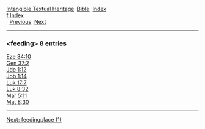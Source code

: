 [Intangible Textual Heritage](../../index)  [Bible](../index) 
[Index](index)   
[f Index](_f_)  
  [Previous](c04149)  [Next](c04151) 

------------------------------------------------------------------------

### &lt;feeding&gt; 8 entries

[Eze 34:10](../kjv/eze034.htm#010)  
[Gen 37:2](../kjv/gen037.htm#002)  
[Jde 1:12](../kjv/jde001.htm#012)  
[Job 1:14](../kjv/job001.htm#014)  
[Luk 17:7](../kjv/luk017.htm#007)  
[Luk 8:32](../kjv/luk008.htm#032)  
[Mar 5:11](../kjv/mar005.htm#011)  
[Mat 8:30](../kjv/mat008.htm#030)  

------------------------------------------------------------------------

[Next: feedingplace (1)](c04151)
